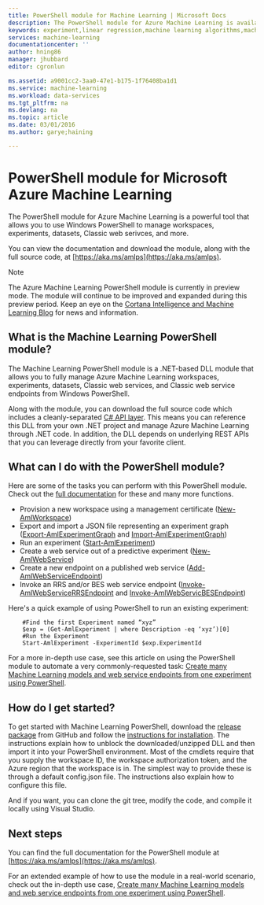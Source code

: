 ```yaml
---
title: PowerShell module for Machine Learning | Microsoft Docs
description: The PowerShell module for Azure Machine Learning is available in public preview mode. Use PowerShell to create and manage workspaces, experiments, web services, and more.
keywords: experiment,linear regression,machine learning algorithms,machine learning tutorial,predictive modeling techniques,data science experiment
services: machine-learning
documentationcenter: ''
author: hning86
manager: jhubbard
editor: cgronlun

ms.assetid: a9001cc2-3aa0-47e1-b175-1f76408ba1d1
ms.service: machine-learning
ms.workload: data-services
ms.tgt_pltfrm: na
ms.devlang: na
ms.topic: article
ms.date: 03/01/2016
ms.author: garye;haining

---
```

# PowerShell module for Microsoft Azure Machine Learning
The PowerShell module for Azure Machine Learning is a powerful tool that allows you to use Windows PowerShell to manage workspaces, experiments, datasets, Classic web serivces, and more.

You can view the documentation and download the module, along with the full source code, at [https://aka.ms/amlps](https://aka.ms/amlps). 

> [!NOTE]
> The Azure Machine Learning PowerShell module is currently in preview mode. The module will continue to be improved and expanded during this preview period. Keep an eye on the [Cortana Intelligence and Machine Learning Blog](https://blogs.technet.microsoft.com/machinelearning/) for news and information.

## What is the Machine Learning PowerShell module?
The Machine Learning PowerShell module is a .NET-based DLL module that allows you to fully manage Azure Machine Learning workspaces, experiments, datasets, Classic web services, and Classic web service endpoints from Windows PowerShell. 

Along with the module, you can download the full source code which includes a cleanly-separated [C# API layer](https://github.com/hning86/azuremlps/blob/master/code/AzureMLSDK.cs). This means you can reference this DLL from your own .NET project and manage Azure Machine Learning through .NET code. In addition, the DLL depends on underlying REST APIs that you can leverage directly from your favorite client.

## What can I do with the PowerShell module?
Here are some of the tasks you can perform with this PowerShell module. Check out the [full documentation](https://aka.ms/amlps) for these and many more functions.

* Provision a new workspace using a management certificate ([New-AmlWorkspace](https://github.com/hning86/azuremlps#new-amlworkspace))
* Export and import a JSON file representing an experiment graph ([Export-AmlExperimentGraph](https://github.com/hning86/azuremlps#export-amlexperimentgraph) and [Import-AmlExperimentGraph](https://github.com/hning86/azuremlps#import-amlexperimentgraph))
* Run an experiment ([Start-AmlExperiment](https://github.com/hning86/azuremlps#start-amlexperiment))
* Create a web service out of a predictive experiment ([New-AmlWebService](https://github.com/hning86/azuremlps#new-amlwebservice))
* Create a new endpoint on a published web service ([Add-AmlWebServiceEndpoint](https://github.com/hning86/azuremlps#add-amlwebserviceendpoint))
* Invoke an RRS and/or BES web service endpoint ([Invoke-AmlWebServiceRRSEndpoint](https://github.com/hning86/azuremlps#invoke-amlwebservicerrsendpoint) and [Invoke-AmlWebServicBESEndpoint](https://github.com/hning86/azuremlps#invoke-amlwebservicebesendpoint))

Here's a quick example of using PowerShell to run an existing experiment:

        #Find the first Experiment named “xyz”
        $exp = (Get-AmlExperiment | where Description -eq ‘xyz’)[0]
        #Run the Experiment
        Start-AmlExperiment -ExperimentId $exp.ExperimentId 

For a more in-depth use case, see this article on using the PowerShell module to automate a very commonly-requested task: [Create many Machine Learning models and web service endpoints from one experiment using PowerShell](machine-learning-create-models-and-endpoints-with-powershell.md).

## How do I get started?
To get started with Machine Learning PowerShell, download the [release package](https://github.com/hning86/azuremlps/releases) from GitHub and follow the [instructions for installation](https://github.com/hning86/azuremlps/blob/master/README.md). The instructions explain how to unblock the downloaded/unzipped DLL and then import it into your PowerShell environment. 
Most of the cmdlets require that you supply the workspace ID, the workspace authorization token, and the Azure region that the workspace is in. The simplest way to provide these is through a default config.json file. The instructions also explain how to configure this file. 

And if you want, you can clone the git tree, modify the code, and compile it locally using Visual Studio.

## Next steps
You can find the full documentation for the PowerShell module at [https://aka.ms/amlps](https://aka.ms/amlps). 

For an extended example of how to use the module in a real-world scenario, check out the in-depth use case, [Create many Machine Learning models and web service endpoints from one experiment using PowerShell](machine-learning-create-models-and-endpoints-with-powershell.md).
